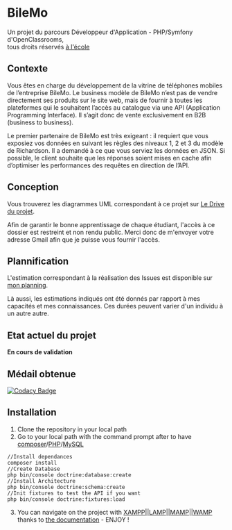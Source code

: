 # BileMo
Un projet du parcours Développeur d'Application - PHP/Symfony d'OpenClassrooms,  
tous droits réservés [à l'école](https://github.com/oc-courses)
## Contexte
Vous êtes en charge du développement de la vitrine de téléphones mobiles de l’entreprise BileMo. Le business modèle de BileMo n’est pas de vendre directement ses produits sur le site web, mais de fournir à toutes les plateformes qui le souhaitent l’accès au catalogue via une API (Application Programming Interface). Il s’agit donc de vente exclusivement en B2B (business to business).

Le premier partenaire de BileMo est très exigeant : il requiert que vous exposiez vos données en suivant les règles des niveaux 1, 2 et 3 du modèle de Richardson. Il a demandé à ce que vous serviez les données en JSON. Si possible, le client souhaite que les réponses soient mises en cache afin d’optimiser les performances des requêtes en direction de l’API.
## Conception
Vous trouverez les diagrammes UML correspondant à ce projet sur [Le Drive du projet](https://drive.google.com/drive/folders/1lUrMGBlDX-3wGzXRJJZSNQxx-rcH-Z7D?usp=sharing).

Afin de garantir le bonne apprentissage de chaque étudiant, l'accès à ce dossier est restreint et non rendu public. Merci donc de m'envoyer votre adresse Gmail afin que je puisse vous fournir l'accès.
## Plannification
L'estimation correspondant à la réalisation des Issues est disponible sur [mon planning](https://calendar.google.com/calendar?cid=ZjhpOXA0bTV1YjBwam9tNmxja284NThiazhAZ3JvdXAuY2FsZW5kYXIuZ29vZ2xlLmNvbQ).

Là aussi, les estimations indiqués ont été donnés par rapport à mes capacités et mes connaissances. Ces durées peuvent varier d'un individu à un autre autre.
## Etat actuel du projet
**En cours de validation**
## Médail obtenue
[![Codacy Badge](https://api.codacy.com/project/badge/Grade/8551a81cef1b446181c61a122c698bee)](https://www.codacy.com/manual/Monrocq/BileMo?utm_source=github.com&amp;utm_medium=referral&amp;utm_content=Monrocq/BileMo&amp;utm_campaign=Badge_Grade)
## Installation
1. Clone the repository in your local path
2. Go to your local path with the command prompt after to have [composer](https://getcomposer.org/download/)/[PHP](https://www.php.net/manual/fr/install.php)/[MySQL](https://openclassrooms.com/fr/courses/1959476-administrez-vos-bases-de-donnees-avec-mysql/1959969-installez-mysql)
  ```
  //Install dependances
  composer install
  //Create Database
  php bin/console doctrine:database:create
  //Install Architecture
  php bin/console doctrine:schema:create
  //Init fixtures to test the API if you want
  php bin/console doctrine:fixtures:load
  ```
3. You can navigate on the project with [XAMPP](https://www.apachefriends.org/fr/index.html)||[LAMP](https://doc.ubuntu-fr.org/lamp)||[MAMP](https://www.mamp.info/en/)||[WAMP](http://www.wampserver.com) thanks to [the documentation](https://docs.google.com/document/d/1LgxRb76wPP7HfCm4asfJpHhXJ713WnRwPS0EvJi1Ixs/edit?usp=sharing) - ENJOY !
